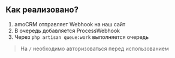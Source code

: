 ## Как реализовано?
1. amoCRM отправляет Webhook на наш сайт
2. В очередь добавляется ProcessWebhook
3. Через `php artisan queue:work` выполняется очередь 

> На `/` необходимо авторизоваться перед использованием